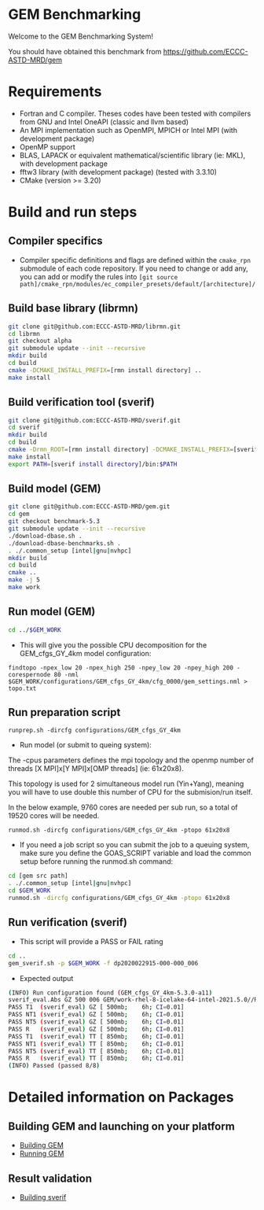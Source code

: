 # GEM Benchmarking

Welcome to the GEM Benchmarking System! 

You should have obtained this benchmark from https://github.com/ECCC-ASTD-MRD/gem

# Requirements

* Fortran and C compiler. Theses codes have been tested with compilers from GNU and Intel OneAPI (classic and llvm based)
* An MPI implementation such as OpenMPI, MPICH or Intel MPI (with development package)
* OpenMP support
* BLAS, LAPACK or equivalent mathematical/scientific library (ie: MKL), with development package
* fftw3 library (with development package) (tested with 3.3.10)
* CMake (version >= 3.20)

# Build and run steps

## Compiler specifics

* Compiler specific definitions and flags are defined within the ```cmake_rpn``` submodule of each code repository. If you need to change or add any, 
you can add or modify the rules into `[git source path]/cmake_rpn/modules/ec_compiler_presets/default/[architecture]/`

## Build base library (librmn)

```bash
git clone git@github.com:ECCC-ASTD-MRD/librmn.git
cd librmn
git checkout alpha
git submodule update --init --recursive
mkdir build
cd build
cmake -DCMAKE_INSTALL_PREFIX=[rmn install directory] ..
make install
```

## Build verification tool (sverif)

```bash
git clone git@github.com:ECCC-ASTD-MRD/sverif.git
cd sverif
mkdir build
cd build
cmake -Drmn_ROOT=[rmn install directory] -DCMAKE_INSTALL_PREFIX=[sverif install directory] ..
make install
export PATH=[sverif install directory]/bin:$PATH
```

## Build model (GEM)

```bash
git clone git@github.com:ECCC-ASTD-MRD/gem.git
cd gem
git checkout benchmark-5.3
git submodule update --init --recursive
./download-dbase.sh .
./download-dbase-benchmarks.sh .
. ./.common_setup [intel|gnu|nvhpc]
mkdir build
cd build
cmake ..
make -j 5
make work
```

## Run model (GEM)

```bash
cd ../$GEM_WORK
```

* This will give you the possible CPU decomposition for the GEM_cfgs_GY_4km
model configuration:

```
findtopo -npex_low 20 -npex_high 250 -npey_low 20 -npey_high 200 -corespernode 80 -nml $GEM_WORK/configurations/GEM_cfgs_GY_4km/cfg_0000/gem_settings.nml > topo.txt
```

## Run preparation script

```
runprep.sh -dircfg configurations/GEM_cfgs_GY_4km
```

* Run model (or submit to queing system):

The -cpus parameters defines the mpi topology and the openmp number of
threads [X MPI]x[Y MPI]x[OMP threads] (ie: 61x20x8).

This topology is used for 2 simultaneous model run (Yin+Yang), meaning you
will have to use double this number of CPU for the submision/run itself.

In the below example, 9760 cores are needed per sub run, so a total of 19520 cores will be needed.

```
runmod.sh -dircfg configurations/GEM_cfgs_GY_4km -ptopo 61x20x8
```

* If you need a job script so you can submit the job to a queuing system, make sure you define the GOAS_SCRIPT 
variable and load the common setup before running the runmod.sh command:

```bash
cd [gem src path]
. ./.common_setup [intel|gnu|nvhpc]
cd $GEM_WORK
runmod.sh -dircfg configurations/GEM_cfgs_GY_4km -ptopo 61x20x8
```

## Run verification (sverif)

* This script will provide a PASS or FAIL rating

```bash
cd ..
gem_sverif.sh -p $GEM_WORK -f dp2020022915-000-000_006
```

* Expected output

```bash
(INFO) Run configuration found (GEM_cfgs_GY_4km-5.3.0-a11)
sverif_eval.Abs GZ 500 006 GEM/work-rhel-8-icelake-64-intel-2021.5.0//RUNMOD/output/cfg_0000/laststep_0000000180/000-000/dp2020022915-000-000_006 GEM/work-rhel-8-icelake-64-intel-2021.5.0/sverif/GEM_cfgs_GY_4km-5.3.0-a11
PASS T1  (sverif_eval) GZ [ 500mb;    6h; CI=0.01]
PASS NT1 (sverif_eval) GZ [ 500mb;    6h; CI=0.01]
PASS NT5 (sverif_eval) GZ [ 500mb;    6h; CI=0.01]
PASS R   (sverif_eval) GZ [ 500mb;    6h; CI=0.01]
PASS T1  (sverif_eval) TT [ 850mb;    6h; CI=0.01]
PASS NT1 (sverif_eval) TT [ 850mb;    6h; CI=0.01]
PASS NT5 (sverif_eval) TT [ 850mb;    6h; CI=0.01]
PASS R   (sverif_eval) TT [ 850mb;    6h; CI=0.01]
(INFO) Passed (passed 8/8)
```

# Detailed information on Packages

## Building GEM and launching on your platform

* [Building GEM](README-gem.md#outside-cmc-external-users)
* [Running GEM](README-gem.md#running-gem)
 
## Result validation

* [Building sverif](https://github.com/ECCC-ASTD-MRD/sverif/blob/main/README.md)
